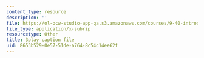 ```yaml
---
content_type: resource
description: ''
file: https://ol-ocw-studio-app-qa.s3.amazonaws.com/courses/9-40-introduction-to-neural-computation-spring-2018/8653b5290e5751dea7648c54c14ee62f_K1pxJVdqlxw.vtt
file_type: application/x-subrip
resourcetype: Other
title: 3play caption file
uid: 8653b529-0e57-51de-a764-8c54c14ee62f
---
```

